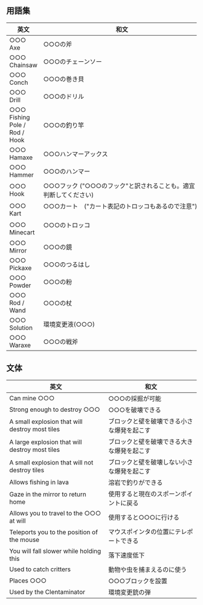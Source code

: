 ## 用語集

| 英文                          | 和文                                                             |
| ----------------------------- | ---------------------------------------------------------------- |
| ○○○ Axe                       | ○○○の斧                                                          |
| ○○○ Chainsaw                  | ○○○のチェーンソー                                                |
| ○○○ Conch                     | ○○○の巻き貝                                                      |
| ○○○ Drill                     | ○○○のドリル                                                      |
| ○○○ Fishing Pole / Rod / Hook | ○○○の釣り竿                                                      |
| ○○○ Hamaxe                    | ○○○ハンマーアックス                                              |
| ○○○ Hammer                    | ○○○のハンマー                                                    |
| ○○○ Hook                      | ○○○フック  ("○○○のフック"と訳されることも。適宜判断してください)     |
| ○○○ Kart                      | ○○○カート　("カート表記のトロッコもあるので注意") 　　　　　　 　　　 |
| ○○○ Minecart                  | ○○○のトロッコ 　　　　　　　　　　　　　　　　　　　　　　　　　　    |
| ○○○ Mirror                    | ○○○の鏡                                                          |
| ○○○ Pickaxe                   | ○○○のつるはし                                                    |
| ○○○ Powder                    | ○○○の粉                                                          |
| ○○○ Rod / Wand                | ○○○の杖                                                          |
| ○○○ Solution                  | 環境変更液(○○○)                                                  |
| ○○○ Waraxe                    | ○○○の戦斧                                                          |

## 文体

| 英文                                           | 和文                                       |
| ---------------------------------------------- | ------------------------------------------ |
| Can mine ○○○                                   | ○○○の採掘が可能                            |
| Strong enough to destroy ○○○                   | ○○○を破壊できる                            |
| A small explosion that will destroy most tiles | ブロックと壁を破壊できる小さな爆発を起こす |
| A large explosion that will destroy most tiles | ブロックと壁を破壊できる大きな爆発を起こす |
| A small explosion that will not destroy tiles  | ブロックと壁を破壊しない小さな爆発を起こす |
| Allows fishing in lava                         | 溶岩で釣りができる                         |
| Gaze in the mirror to return home              | 使用すると現在のスポーンポイントに戻る       |
| Allows you to travel to the ○○○ at will        | 使用すると○○○に行ける                      |
| Teleports you to the position of the mouse     | マウスポインタの位置にテレポートできる       |
| You will fall slower while holding this        | 落下速度低下                               |
| Used to catch critters                         | 動物や虫を捕まえるのに使う                  |
| Places ○○○                                     | ○○○ブロックを設置                          |
| Used by the Clentaminator                      | 環境変更銃の弾                             |
